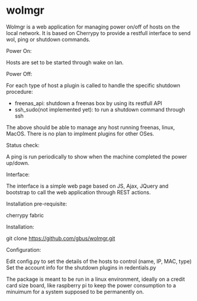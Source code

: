 # wolmgr

Wolmgr is a web application for managing power on/off of hosts on the local network.
It is based on Cherrypy to provide a restfull interface to send wol, ping or shutdown commands.

Power On:

Hosts are set to be started through wake on lan.


Power Off:

For each type of host a plugin is called to handle the specific shutdown procedure:

- freenas_api: shutdown a freenas box by using its restfull API
- ssh_sudo(not implemented yet): to run a shutdown command through ssh

The above should be able to manage any host running freenas, linux, MacOS. There is no plan to implment plugins for other OSes.

Status check:

A ping is run periodically to show when the machine completed the power up/down.


Interface:

The interface is a simple web page based on JS, Ajax, JQuery and bootstrap to call the web application through REST actions.


Installation pre-requisite:

cherrypy
fabric

Installation:

git clone https://github.com/gbus/wolmgr.git


Configuration:

Edit config.py to set the details of the hosts to control (name, IP, MAC, type) 
Set the account info for the shutdown plugins in redentials.py

The package is meant to be run in a linux environment, ideally on a credit card size board, like raspberry pi to keep the power consumption to a minuimum for a system supposed to be permanently on.
